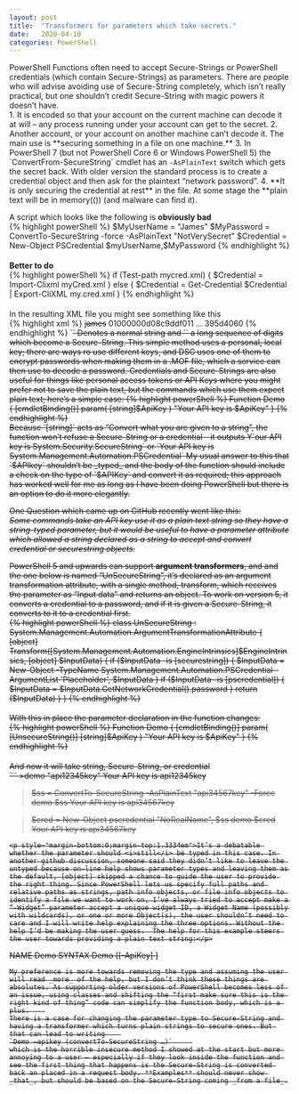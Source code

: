 ```yaml
---
layout: post
title:  "Transformers for parameters which take secrets."
date:   2020-04-10
categories: PowerShell
---
```


<p style="margin-bottom:0">PowerShell Functions often need to accept Secure-Strings or PowerShell credentials (which contain Secure-Strings) as parameters. There are people who will advise avoiding use of Secure-String completely, which isn’t really practical, but one shouldn’t credit Secure-String with magic powers it doesn’t have.</p>
1.  It is encoded so that your account on the current machine can decode it at will – any process running under your account can get to the secret.
2.  Another account, or your account on another machine can’t decode it. The main use is **securing something in a file on one machine.**
3.  In PowerShell 7 (but not PowerShell Core 6 or Windows PowerShell 5) the `ConvertFrom-SecureString` cmdlet has an <code>&#8209;AsPlainText</code> switch which gets the secret back. With older version the standard process is to create a credential object and then ask for the plaintext “network password”.
4.  **It is only securing the credential at rest** in the file. At some stage the **plain text will be in memory(()) (and malware can find it).

<p style="margin-bottom:0">A script which looks like the following is <b>obviously bad</b></p>
{% highlight powerShell %}
$MyUserName = "James"
$MyPassword = ConvertTo-SecureString -force -AsPlainText "NotVerySecret"
$Credential = New-Object PSCredential $myUserName,$MyPassword
{% endhighlight %}
<p style="margin-bottom:0;margin-top:1.3334em"><b>Better to do</b></p>
{% highlight powerShell %}
if (Test-path mycred.xml)  {
       $Credential = Import-Clixml myCred.xml
}
else {
       $Credential = Get-Credential
       $Credential | Export-CliXML my.cred.xml
}
{% endhighlight %}
<p style="margin-bottom:0;margin-top:1.3334em">In the resulting XML file you might see something like this</p>
{% highlight xml %}
<Props>
<S N="UserName">james</S>
<SS N="Password">01000000d08c9ddf011 … 395d4060</SS>
</Props>
{% endhighlight %}
`<S>` Denotes a normal string and `<SS>` a long sequence of digits which become a Secure-String. This simple method uses a personal, local key; there are ways ro use different keys, and DSC uses one of them to encrypt passwords when making them in a .MOF file, which a service can then use to decode a password.    
Credentials and Secure-Strings are also useful for things like personal access tokens or API Keys where you might prefer not to save the plain text, but the commands which use them expect plain text; here’s a simple case:
{% highlight powerShell %}
Function Demo {
    [cmdletBinding()]
    param(
        [string]$ApiKey
    )
    "Your API key is $ApiKey"
}
{% endhighlight %}
<br/>Because `[string]` acts as “Convert what you are given to a string”, the function won’t refuse a Secure-String or a credential - it outputs
Y`our API key is System.Security.SecureString` or `Your API key is System.Management.Automation.PSCredential`    
My usual answer to this that `$APIkey` shouldn’t be _typed_ and the body of the function should include a check on the type of `$APIKey` and convert it as required; this approach has worked well for me as long as I have been doing PowerShell but there is an option to do it more elegantly.

One Question which came up on GitHub recently went like this:    
_Some commands take an API key use it as a plain text string so they have a string-typed parameter, but it would be useful to have a parameter attribute which allowed a string declared as a string to accept and convert credential or securestring objects._

<p style="margin-bottom:0">PowerShell 5 and upwards can support <b>argument transformers</b>, and and the one below is named “UnSecureString”, it’s declared as an argument transformation attribute, with a single method, transform, which receives the parameter as “Input data” and returns an object. To work on version 5, it converts a credential to a password, and if it is given a Secure-String, it converts to it to a credential first.</p>
{% highlight powerShell %}
class UnSecureString : System.Management.Automation.ArgumentTransformationAttribute  {
    [object] Transform([System.Management.Automation.EngineIntrinsics]$EngineIntrinsics, [object] $InputData) {
        if ($InputData -is [securestring]) {
            $InputData =  New-Object -TypeName System.Management.Automation.PSCredential -ArgumentList 'Placeholder', $InputData
        }
        if ($InputData -is  [pscredential]) {
            $InputData =  $InputData.GetNetworkCredential().password
        }
        return ($InputData)
    }
}
{% endhighlight %}
<p style="margin-bottom:0;margin-top:1.3334em">With this in place the parameter declaration in the function changes:</p>
{% highlight powerShell %}
Function Demo {
    [cmdletBinding()]
    param(
        [UnsecureString()]
        [string]$ApiKey
    )
    "Your API key is $ApiKey"
}
{% endhighlight %}
<p style="margin-bottom:0;margin-top:1.3334em">And now it will take string, Secure-String, or credential</p>
```
>demo "api12345key"
 Your API key is api12345key

>$ss = ConvertTo-SecureString -AsPlainText "api34567key" -Force
>demo $ss
 Your API key is api34567key

>$cred = New-Object pscredential "NoRealName", $ss
>demo $cred
 Your API key is api34567key
```
<p style="margin-bottom:0;margin-top:1.3334em">It’s a debatable whether the parameter should <i>still</i> be typed in this case. In another github discussion, someone said they didn’t like to leave the untyped because on-line help shows parameter types and leaving them as the default, [object] skipped a chance to guide the user to provide the right thing. Since PowerShell lets us specify full paths and relative paths as strings, path info objects, or file info objects to identify a file we want to work on, I’ve always tried to accept make a “-Widget” parameter accept a unique widget ID, a Widget Name (possibly with wildcards), or one or more Object(s), the user shouldn’t need to care and I will write help explaining the three options. Without the help I’d be making the user guess.  The help for this example steers the user towards providing a plain text string:</p>
```
 NAME
    Demo
 SYNTAX
    Demo [[-ApiKey] <string>]
```
My preference is more towards removing the type and assuming the user will read _more_ of the help, but I don’t think these things are absolutes. As supporting older versions of PowerShell becomes less of an issue, using classes and shifting the “first make sure this is the right kind of thing” code can simplify the function body, which is a plus.    
There is a case for changing the parameter type to Secure-String and having a transformer which turns plain strings to secure ones. But that can lead to writing    
`Demo –apikey (convertTo-SecureString …)`     
which is the horrible insecure method I showed at the start but more annoying to a user – especially if they look inside the function and see the first thing that happens is the Secure-String is converted back an placed in a request body. **Examples** should never show _that_, but should be based on the Secure-String coming _from a file_.
